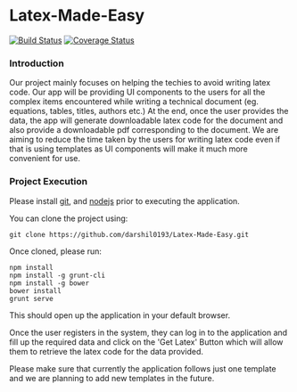 # Latex-Made-Easy

[![Build Status](https://travis-ci.org/darshil0193/Latex-Made-Easy.svg?branch=master)](https://travis-ci.org/darshil0193/Latex-Made-Easy?branch=master)
[![Coverage Status](https://coveralls.io/repos/github/darshil0193/Latex-Made-Easy/badge.svg?branch=master)](https://coveralls.io/github/darshil0193/Latex-Made-Easy?branch=master)

### Introduction
Our project mainly focuses on helping the techies to avoid writing latex code. Our app will be providing UI components to the users for all the complex items encountered while writing a technical document (eg. equations, tables, titles, authors etc.) At the end, once the user provides the data, the app will generate downloadable latex code for the document and also provide a downloadable pdf corresponding to the document. We are aiming to reduce the time taken by the users for writing latex code even if that is using templates as UI components will make it much more convenient for use.

### Project Execution

Please install [git](https://git-scm.com/downloads), and [nodejs](https://nodejs.org/en/download) prior to executing the application.

You can clone the project using:

```git clone https://github.com/darshil0193/Latex-Made-Easy.git ```

Once cloned, please run:

```
npm install
npm install -g grunt-cli
npm install -g bower
bower install
grunt serve
```

This should open up the application in your default browser.

Once the user registers in the system, they can log in to the application and fill up the required data and click on the 'Get Latex' Button which will allow them to retrieve the latex code for the data provided.

Please make sure that currently the application follows just one template and we are planning to add new templates in the future.

